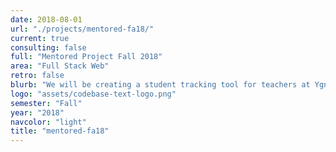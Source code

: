 ```yaml
---
date: 2018-08-01
url: "./projects/mentored-fa18/"
current: true
consulting: false
full: "Mentored Project Fall 2018"
area: "Full Stack Web"
retro: false
blurb: "We will be creating a student tracking tool for teachers at Ygnacio Valley High School to effectively measure and monitor student data."
logo: "assets/codebase-text-logo.png"
semester: "Fall"
year: "2018"
navcolor: "light"
title: "mentored-fa18"
---
```

